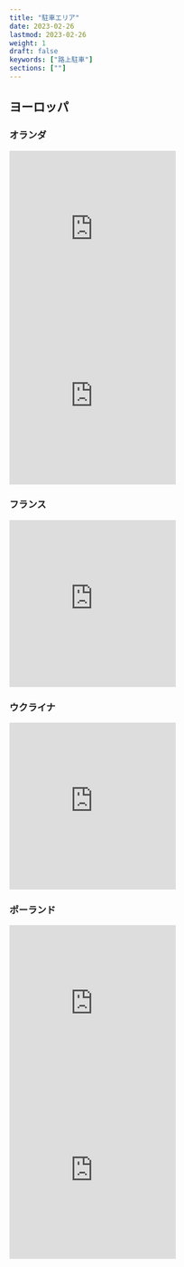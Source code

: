 ```yaml
---
title: "駐車エリア"
date: 2023-02-26
lastmod: 2023-02-26
weight: 1
draft: false
keywords: ["路上駐車"]
sections: [""]
---
```


## ヨーロッパ
### オランダ

<div class="googlemap-if">
<iframe src="https://www.google.com/maps/embed?pb=!4v1677410683451!6m8!1m7!1sTRsdKSu7f0qnPXS9OWeCfw!2m2!1d51.91748719707853!2d4.453911586630594!3f322.59336159904353!4f-7.05503474179163!5f1.7435841894606412" width="295" height="295" style="border:0;" allowfullscreen="" loading="lazy" referrerpolicy="no-referrer-when-downgrade"></iframe>

<iframe src="https://www.google.com/maps/embed?pb=!4v1677410750667!6m8!1m7!1smXT5jGVvW2wEOrzcUDF8Wg!2m2!1d51.91880723425317!2d4.450750496567202!3f181.01799353701188!4f-14.53444867540395!5f1.139968942417347" width="295" height="295" style="border:0;" allowfullscreen="" loading="lazy" referrerpolicy="no-referrer-when-downgrade"></iframe>
</div>

### フランス
<div class="googlemap-if">
<iframe src="https://www.google.com/maps/embed?pb=!4v1677407470488!6m8!1m7!1s2RCw297LJyo7RjI49HQGBA!2m2!1d43.29876773163806!2d5.374708989617257!3f129.50203034124914!4f-29.584326962833885!5f0.5872324910380012" width="295" height="295" style="border:0;" allowfullscreen="" loading="lazy" referrerpolicy="no-referrer-when-downgrade"></iframe>
</div>

### ウクライナ
<div class="googlemap-if">
<iframe src="https://www.google.com/maps/embed?pb=!4v1677409649017!6m8!1m7!1sr0d46zQQUaJyjxh3UKl3Ng!2m2!1d50.44888187071065!2d30.51240529258574!3f157.28424490133315!4f-21.278001177052147!5f2.23564332320874" width="295" height="295" style="border:0;" allowfullscreen="" loading="lazy" referrerpolicy="no-referrer-when-downgrade"></iframe>
</div>


### ポーランド

<div class="googlemap-if">
<iframe src="https://www.google.com/maps/embed?pb=!4v1677413068730!6m8!1m7!1s-6uJUxcHahGizui5fUdArQ!2m2!1d54.35297059455964!2d18.64884171436435!3f128.6725296144742!4f-18.48214436350503!5f0.7820865974627469" width="295" height="295" style="border:0;" allowfullscreen="" loading="lazy" referrerpolicy="no-referrer-when-downgrade"></iframe>

<iframe src="https://www.google.com/maps/embed?pb=!4v1677413128222!6m8!1m7!1sBUM2QdxwQm-Ta0CnGs8OuA!2m2!1d54.35272555233941!2d18.65008061780309!3f38.41387366830295!4f-6.081652336431674!5f3.325193203789971" width="295" height="295" style="border:0;" allowfullscreen="" loading="lazy" referrerpolicy="no-referrer-when-downgrade"></iframe>
</div>